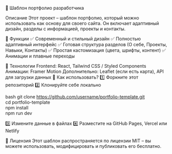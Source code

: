 🚀 Шаблон портфолио разработчика

 Описание
Этот проект – шаблон портфолио, который можно использовать как основу для своего сайта. Он включает адаптивный дизайн, разделы с информацией, проекты и контакты.

🔹 Функции
✅ Современный и стильный дизайн
✅ Полностью адаптивный интерфейс
✅ Готовая структура разделов (О себе, Проекты, Навыки, Контакты)
✅ Простая кастомизация (цвета, шрифты, контент)
✅ Анимации и плавные переходы

🔹 Технологии
Frontend: React, Tailwind CSS / Styled Components
Анимации: Framer Motion
Дополнительно: Leaflet (если есть карта), API для загрузки данных
🔹 Как использовать?
1️⃣ Форкните этот репозиторий
2️⃣ Клонируйте себе локально

bash
git clone https://github.com/username/portfolio-template.git  
cd portfolio-template  
npm install  
npm run dev 

3️⃣ Измените данные в файлах
4️⃣ Разместите на GitHub Pages, Vercel или Netlify

🔹 Лицензия
Этот шаблон распространяется по лицензии MIT – вы можете использовать, модифицировать и публиковать его бесплатно.
